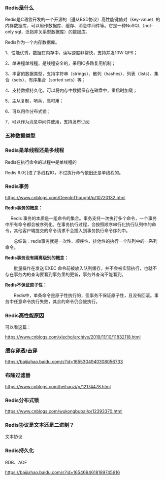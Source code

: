 ### Redis是什么

Redis是C语言开发的一个开源的（遵从BSD协议）高性能键值对（key-value）的内存数据库，可以用作数据库、缓存、消息中间件等。它是一种NoSQL（not-only sql，泛指非关系型数据库）的数据库。

Redis作为一个内存数据库。

1、性能优秀，数据在内存中，读写速度非常快，支持并发10W QPS；

2、单进程单线程，是线程安全的，采用IO多路复用机制；

3、丰富的数据类型，支持字符串（strings）、散列（hashes）、列表（lists）、集合（sets）、有序集合（sorted sets）等；

4、支持数据持久化。可以将内存中数据保存在磁盘中，重启时加载；

5、主从复制，哨兵，高可用；

6、可以用作分布式锁；

7、可以作为消息中间件使用，支持发布订阅

### 五种数据类型





### Redis是单线程还是多线程

Redis在执行命令的过程中是单线程的

Redis 6.0引进了多线程IO，不过执行命令依旧还是单线程的。

### Redis事务

https://www.cnblogs.com/DeepInThought/p/10720132.html

**Redis事务的概念：**

　	Redis 事务的本质是一组命令的集合。事务支持一次执行多个命令，一个事务中所有命令都会被序列化。在事务执行过程，会按照顺序串行化执行队列中的命令，其他客户端提交的命令请求不会插入到事务执行命令序列中。

　　总结说：redis事务就是一次性、顺序性、排他性的执行一个队列中的一系列命令。　　

**Redis事务没有隔离级别的概念：**

　　批量操作在发送 EXEC 命令前被放入队列缓存，并不会被实际执行，也就不存在事务内的查询要看到事务里的更新，事务外查询不能看到。

**Redis不保证原子性：**

　　Redis中，单条命令是原子性执行的，但事务不保证原子性，且没有回滚。事务中任意命令执行失败，其余的命令仍会被执行。



### Redis高性能原因

可以看这篇：

https://www.cnblogs.com/xlecho/archive/2019/11/10/11832118.html

### 缓存穿透/击穿

https://baijiahao.baidu.com/s?id=1655304940308056733

### 布隆过滤器

https://www.cnblogs.com/heihaozi/p/12174478.html

### Redis分布式锁

https://www.cnblogs.com/wukongbubai/p/12393370.html



### Redis协议是文本还是二进制？

文本协议

### Redis持久化

RDB、AOF

https://baijiahao.baidu.com/s?id=1654694618189745916



